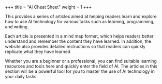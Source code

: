 +++
title = "AI Cheat Sheet"
weight = 1
+++

This provides a series of articles aimed at helping readers learn and explore how to use AI technology for various tasks such as learning, programming, and writing.

Each article is presented in a mind map format, which helps readers better understand and remember the content they have learned. In addition, the website also provides detailed instructions so that readers can quickly replicate what they have learned.

Whether you are a beginner or a professional, you can find suitable learning resources and tools here and quickly enter the field of AI. The articles in this section will be a powerful tool for you to master the use of AI technology in your daily tasks.
